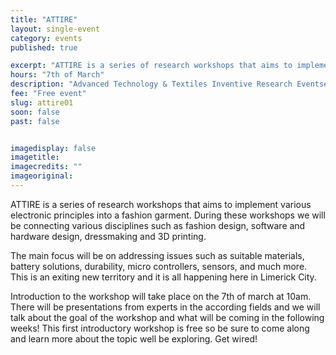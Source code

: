 ```yaml
---
title: "ATTIRE"
layout: single-event
category: events
published: true

excerpt: "ATTIRE is a series of research workshops that aims to implement various electronic principles into a fashion garment"
hours: "7th of March"
description: "Advanced Technology & Textiles Inventive Research Eventse. 7th of March"
fee: "Free event"
slug: attire01
soon: false
past: false


imagedisplay: false
imagetitle:
imagecredits: ""
imageoriginal:
---
```


ATTIRE is a series of research workshops that aims to implement various electronic principles into a fashion garment. During these workshops we will be connecting various disciplines such as fashion design, software and hardware design, dressmaking and 3D printing.

The main focus will be on addressing issues such as suitable materials, battery solutions, durability, micro controllers, sensors, and much more. This is an exiting new territory and it is all happening here in Limerick City.

Introduction to the workshop will take place on the 7th of march at 10am. There will be presentations from experts in the according fields and we will talk about the goal of the workshop and what will be coming in the following weeks! This first introductory workshop is free so be sure to come along and learn more about the topic well be exploring.
Get wired!
